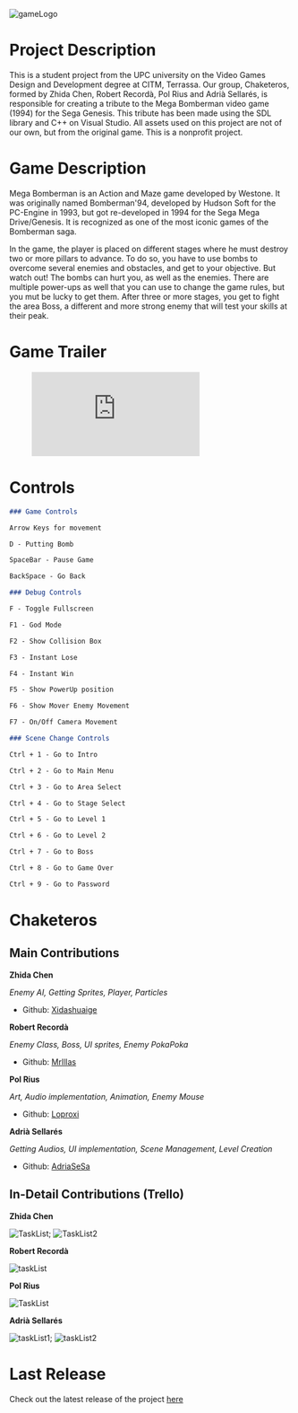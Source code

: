 ![gameLogo](https://raw.githubusercontent.com/AdriaSeSa/Chaketeros/main/Game/MegaBomberman/Assets/Images/WikiImages/GameTitle.jpg)

# Project Description

This is a student project from the UPC university on the Video Games Design and Development degree at CITM, Terrassa. Our group, Chaketeros, formed by Zhida Chen, Robert Recordà, Pol Rius and Adrià Sellarés, is responsible for creating a tribute to the Mega Bomberman video game (1994) for the Sega Genesis. This tribute has been made using the SDL library and C++ on Visual Studio. All assets used on this project are not of our own, but from the original game. This is a nonprofit project.


# Game Description

Mega Bomberman is an Action and Maze game developed by Westone. It was originally named Bomberman'94, developed by Hudson Soft for the PC-Engine in 1993, but got re-developed in 1994 for the Sega Mega Drive/Genesis. It is recognized as one of the most iconic games of the Bomberman saga.

In the game, the player is placed on different stages where he must destroy two or more pillars to advance. To do so, you have to use bombs to overcome several enemies and obstacles, and get to your objective. But watch out! The bombs can hurt you, as well as the enemies. There are multiple power-ups as well that you can use to change the game rules, but you mut be lucky to get them. After three or more stages, you get to fight the area Boss, a different and more strong enemy that will test your skills at their peak.

# Game Trailer

<figure class="video_container">
  <iframe src="https://www.youtube.com/embed/nX-EKJf2oL0" frameborder="0" allowfullscreen="true"> </iframe>
</figure>

# Controls
```markdown
### Game Controls

Arrow Keys for movement

D - Putting Bomb

SpaceBar - Pause Game

BackSpace - Go Back

### Debug Controls

F - Toggle Fullscreen

F1 - God Mode

F2 - Show Collision Box

F3 - Instant Lose

F4 - Instant Win

F5 - Show PowerUp position

F6 - Show Mover Enemy Movement

F7 - On/Off Camera Movement

### Scene Change Controls

Ctrl + 1 - Go to Intro

Ctrl + 2 - Go to Main Menu

Ctrl + 3 - Go to Area Select

Ctrl + 4 - Go to Stage Select

Ctrl + 5 - Go to Level 1

Ctrl + 6 - Go to Level 2

Ctrl + 7 - Go to Boss 

Ctrl + 8 - Go to Game Over

Ctrl + 9 - Go to Password

```

# Chaketeros

## Main Contributions

**Zhida Chen**

*Enemy AI, Getting Sprites, Player, Particles*
* Github: [Xidashuaige](https://github.com/Xidashuaige)

**Robert Recordà**

*Enemy Class, Boss, UI sprites, Enemy PokaPoka*
* Github: [MrIllas](https://github.com/MrIllas)

**Pol Rius**

*Art, Audio implementation, Animation, Enemy Mouse*

* Github: [Loproxi](https://github.com/Loproxi)

**Adrià Sellarés**

*Getting Audios, UI implementation, Scene Management, Level Creation*

* Github: [AdriaSeSa](https://github.com/AdriaSeSa)

## In-Detail Contributions (Trello)

**Zhida Chen**

![TaskList](https://raw.githubusercontent.com/AdriaSeSa/Chaketeros/gh-pages/chenTasks1.png);  ![TaskList2](https://raw.githubusercontent.com/AdriaSeSa/Chaketeros/gh-pages/chenTasks2.png)



**Robert Recordà**

![taskList](https://raw.githubusercontent.com/AdriaSeSa/Chaketeros/gh-pages/robertTasks.png)


**Pol Rius**

![TaskList](https://raw.githubusercontent.com/AdriaSeSa/Chaketeros/gh-pages/poltASKS.png)


**Adrià Sellarés**

![taskList1](https://raw.githubusercontent.com/AdriaSeSa/Chaketeros/gh-pages/adriatasks1.png);  ![taskList2](https://raw.githubusercontent.com/AdriaSeSa/Chaketeros/gh-pages/adriatasks2.png)

# Last Release

Check out the latest release of the project [here](https://github.com/AdriaSeSa/Chaketeros/releases/tag/0.5) 

